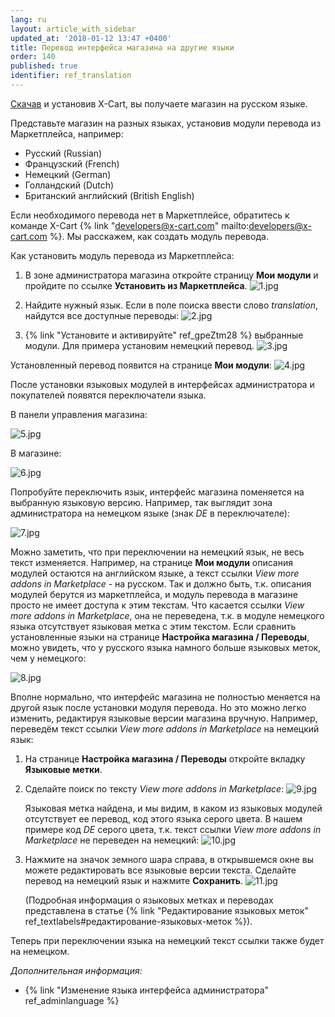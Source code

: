 ```yaml
---
lang: ru
layout: article_with_sidebar
updated_at: '2018-01-12 13:47 +0400'
title: Перевод интерфейса магазина на другие языки
order: 140
published: true
identifier: ref_translation
---
```

[Скачав](https://www.x-cart.ru/download.html "Перевод интерфейса магазина на другие языки") и установив X-Cart, вы получаете магазин на русском языке. 

Представьте магазин на разных языках, установив модули перевода из Маркетплейса, например:

*   Русский (Russian)
*   Французский (French)
*   Немецкий (German)
*   Голландский (Dutch)
*   Британский английский (British English)

Если необходимого перевода нет в Маркетплейсе, обратитесь к команде X-Cart {% link "developers@x-cart.com" mailto:developers@x-cart.com %}. Мы расскажем, как создать модуль перевода.

Как установить модуль перевода из Маркетплейса:

1.  В зоне администратора магазина откройте страницу **Мои модули** и пройдите по ссылке **Установить из Маркетплейса**.
    ![1.jpg]({{site.baseurl}}/attachments/ref_translation/1.jpg)

2.  Найдите нужный язык. Если в поле поиска ввести слово _translation_, найдутся все доступные переводы:
    ![2.jpg]({{site.baseurl}}/attachments/ref_translation/2.jpg)

3.  {% link "Установите и активируйте" ref_gpeZtm28 %} выбранные модули. Для примера установим немецкий перевод. 
    ![3.jpg]({{site.baseurl}}/attachments/ref_translation/3.jpg)

Установленный перевод появится на странице **Мои модули**:
    ![4.jpg]({{site.baseurl}}/attachments/ref_translation/4.jpg)

После установки языковых модулей в интерфейсах администратора и покупателей появятся переключатели языка.

В панели управления магазина:

   ![5.jpg]({{site.baseurl}}/attachments/ref_translation/5.jpg)

В магазине:

   ![6.jpg]({{site.baseurl}}/attachments/ref_translation/6.jpg)

Попробуйте переключить язык, интерфейс магазина поменяется на выбранную языковую версию. Например, так выглядит зона администратора на немецком языке (знак _DE_ в переключателе):

   ![7.jpg]({{site.baseurl}}/attachments/ref_translation/7.jpg)

Можно заметить, что при переключении на немецкий язык, не весь текст изменяется. Например, на странице **Мои модули** описания модулей остаются на английском языке, а текст ссылки _View more addons in Marketplace_ - на русском. Так и должно быть, т.к. описания модулей берутся из маркетплейса, и модуль перевода в магазине просто не имеет доступа к этим текстам. Что касается ссылки _View more addons in Marketplace_, она не переведена, т.к. в модуле немецкого языка отсутствует языковая метка с этим текстом. Если сравнить установленные языки на странице **Настройка магазина / Переводы**, можно увидеть, что у русского языка намного больше языковых меток, чем у  немецкого:

   ![8.jpg]({{site.baseurl}}/attachments/ref_translation/8.jpg)

Вполне нормально, что интерфейс магазина не полностью меняется на другой язык после установки модуля перевода. Но это можно легко изменить, редактируя языковые версии магазина вручную. Например, переведём текст ссылки _View more addons in Marketplace_ на немецкий язык:

1.  На странице **Настройка магазина / Переводы** откройте вкладку **Языковые метки**.

2.  Сделайте поиск по тексту _View more addons in Marketplace_:
    ![9.jpg]({{site.baseurl}}/attachments/ref_translation/9.jpg)

    Языковая метка найдена, и мы видим, в каком из языковых модулей отсутствует ее перевод, код этого языка серого цвета. В нашем примере код _DE_ серого цвета, т.к. текст ссылки _View more addons in Marketplace_ не переведен на немецкий:
    ![10.jpg]({{site.baseurl}}/attachments/ref_translation/10.jpg)
    
3.  Нажмите на значок земного шара справа, в открывшемся окне вы можете редактировать все языковые версии текста. Сделайте перевод на немецкий язык и нажмите **Сохранить**.
    ![11.jpg]({{site.baseurl}}/attachments/ref_translation/11.jpg)

    (Подробная информация о языковых метках и переводах представлена в статье {% link "Редактирование языковых меток" ref_textlabels#редактирование-языковых-меток %}).

Теперь при переключении языка на немецкий текст ссылки также будет на немецком.

_Дополнительная информация:_

*   {% link "Изменение языка интерфейса администратора" ref_adminlanguage %}
